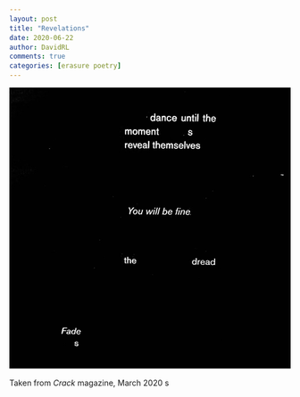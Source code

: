 ```yaml
---
layout: post
title: "Revelations"
date: 2020-06-22
author: DavidRL
comments: true
categories: [erasure poetry]
---
```


<img src="/assets/images/articles/revelations.jpeg" class="responsive"><br>

Taken from *Crack* magazine, March 2020
s
